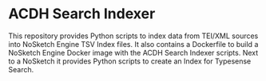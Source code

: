 # ACDH Search Indexer

This repository provides Python scripts to index data from TEI/XML sources into NoSketch Engine TSV Index files. It also contains a Dockerfile to build a NoSketch Engine Docker image with the ACDH Search Indexer scripts. Next to a NoSketch it provides Python scripts to create an Index for Typesense Search.
